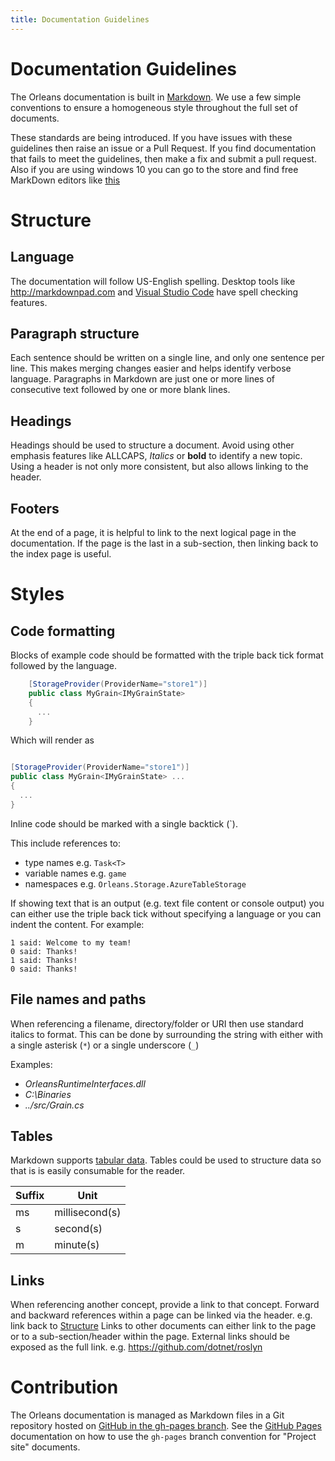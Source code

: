 ```yaml
---
title: Documentation Guidelines
---
```


# Documentation Guidelines

The Orleans documentation is built in [Markdown](https://help.github.com/articles/markdown-basics/).
We use a few simple conventions to ensure a homogeneous style throughout the full set of documents.

These standards are being introduced.
If you have issues with these guidelines then raise an issue or a Pull Request.
If you find documentation that fails to meet the guidelines, then make a fix and submit a pull request. Also if you are using windows 10 you can go to the store and find free MarkDown editors like [this](https://www.microsoft.com/store/apps/9wzdncrdd2p3)

# Structure

## Language

The documentation will follow US-English spelling.
Desktop tools like <http://markdownpad.com> and [Visual Studio Code](https://code.visualstudio.com/) have spell checking features.

## Paragraph structure

Each sentence should be written on a single line, and only one sentence per line.
This makes merging changes easier and helps identify verbose language.
Paragraphs in Markdown are just one or more lines of consecutive text followed by one or more blank lines.

## Headings

Headings should be used to structure a document.
Avoid using other emphasis features like ALLCAPS, *Italics* or **bold** to identify a new topic.
Using a header is not only more consistent, but also allows linking to the header.

## Footers

At the end of a page, it is helpful to link to the next logical page in the documentation.
If the page is the last in a sub-section, then linking back to the index page is useful.

# Styles

## Code formatting

Blocks of example code should be formatted with the triple back tick format followed by the language.

``` csharp
    [StorageProvider(ProviderName="store1")]
    public class MyGrain<IMyGrainState>
    {
      ...
    }
```

Which will render as

``` csharp

[StorageProvider(ProviderName="store1")]
public class MyGrain<IMyGrainState> ...
{
  ...
}
```

Inline code should be marked with a single backtick (\`).

This include references to:

* type names e.g. `Task<T>`
* variable names e.g. `game`
* namespaces e.g. `Orleans.Storage.AzureTableStorage`

If showing text that is an output (e.g. text file content or console output) you can either use the triple back tick without specifying a language or you can indent the content. For example:

    1 said: Welcome to my team!
    0 said: Thanks!
    1 said: Thanks!
    0 said: Thanks!

## File names and paths

When referencing a filename, directory/folder or URI then use standard italics to format.
This can be done by surrounding the string with either with a single asterisk (`*`) or a single underscore (`_`)

Examples:

* *OrleansRuntimeInterfaces.dll*
* *C:\Binaries*
* *../src/Grain.cs*

## Tables

Markdown supports [tabular data](https://help.github.com/articles/github-flavored-markdown/#tables).
Tables could be used to structure data so that is is easily consumable for the reader.

Suffix |     Unit
-------|-------------
ms     | millisecond(s)
s      | second(s)
m      | minute(s)

## Links

When referencing another concept, provide a link to that concept.
Forward and backward references within a page can be linked via the header. e.g. link back to [Structure](#structure)
Links to other documents can either link to the page or to a sub-section/header within the page.
External links should be exposed as the full link. e.g. <https://github.com/dotnet/roslyn>

# Contribution

The Orleans documentation is managed as Markdown files in a Git repository hosted on [GitHub in the gh-pages branch](https://github.com/dotnet/orleans/tree/docs).
See the [GitHub Pages](https://pages.github.com/) documentation on how to use the `gh-pages` branch convention for "Project site" documents.
